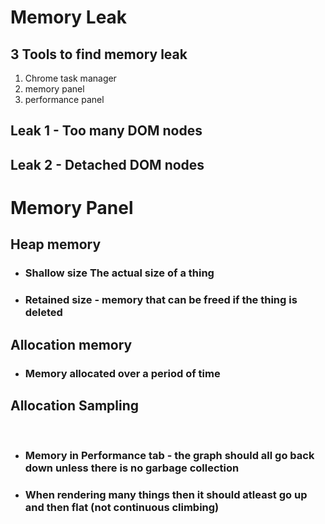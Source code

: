 # Memory Leak

## 3 Tools to find memory leak

1.  Chrome task manager
2.  memory panel
3.  performance panel

## Leak 1 - Too many DOM nodes

## Leak 2 - Detached DOM nodes

# Memory Panel

## Heap memory

- ### Shallow size The actual size of a thing
- ### Retained size - memory that can be freed if the thing is deleted

## Allocation memory

- ### Memory allocated over a period of time

## Allocation Sampling

<br>

- ### **Memory in Performance tab** - the graph should all go back down unless there is no garbage collection
- ### When rendering many things then it should atleast go up and then flat (not continuous climbing)
